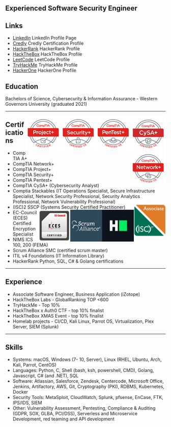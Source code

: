 ## Experienced Software Security Engineer

## Links
- [LinkedIn](https://www.linkedin.com/in/rollacampbellcluster/) LinkedIn Profile Page
- [Credly](https://www.credly.com/users/rolla-campbell) Credly Certification Profile
- [HackerRank](https://www.hackerrank.com/rwillcampbell) HackerRank Profile
- [HackTheBox](https://app.hackthebox.com/profile/432926) HackTheBox Profile
- [LeetCode](https://leetcode.com/tangled-beep/) LeetCode Profile
- [TryHackMe](https://tryhackme.com/p/tangled) TryHackMe Profile
- [HackerOne](https://hackerone.com/tangled_) HackerOne Profile

## Education
Bachelors of Science, Cybersecurity & Information Assurance - Western Governors University (graduated 2021)

---
<img src="https://raw.githubusercontent.com/rolla-cluster/rolla-cluster.github.io/main/img/cysa%2B.png?raw=true" align="right">
<img src="https://raw.githubusercontent.com/rolla-cluster/rolla-cluster.github.io/main/img/pen%2B.png?raw=true" align="right">
<img src="https://raw.githubusercontent.com/rolla-cluster/rolla-cluster.github.io/main/img/sec%2B.png?raw=true" align="right">
<img src="https://raw.githubusercontent.com/rolla-cluster/rolla-cluster.github.io/main/img/proj%2B.png?raw=true" align="right">
<img src="https://raw.githubusercontent.com/rolla-cluster/rolla-cluster.github.io/main/img/net%2B.png?raw=true" align="right">


## Certifications 
- CompTIA A+
- CompTIA Network+
- CompTIA Project+
- CompTIA Security+
- CompTIA Pentest+
- CompTIA CySA+ (Cybersecurity Analyst)
- Comptia Stackables (IT Operations Specialist, Secure Infrastructure Specialist, Network Security Professional, 
Security Analytics Professional, Network Vulnerability Professional) 
- (ISC)2 SSCP (Systems Security Certified Practitioner) <img src="https://raw.githubusercontent.com/rolla-cluster/rolla-cluster.github.io/main/img/isc.png?raw=true" align="right" width="100"> <img src="https://raw.githubusercontent.com/rolla-cluster/rolla-cluster.github.io/main/img/hackerrank.jpeg?raw=true" align="right" width="100"> <img src="https://raw.githubusercontent.com/rolla-cluster/rolla-cluster.github.io/main/img/scrum.jpeg?raw=true" align="right" width="100"> <img src="https://raw.githubusercontent.com/rolla-cluster/rolla-cluster.github.io/main/img/eces.jpeg?raw=true" align="right" width="100">
- EC-Council (ECES) Certified Encryption Specialist 
- NIMS ICS 100, 200 (FEMA)
- Scrum Alliance SMC (certified scrum master) 
- ITIL v4 Foundations (IT Information Library)
- HackerRank Python, SQL, C# & Golang certifications


---

## Experience
- Associate Software Engineer, Business Application (iZotope)
- HackTheBox Labs - GlobalRanking TOP <600
- TryHackMe - Top 10%
- HackTheBox x Auth0 CTF - top 10% finalist
- HackTheBox XMAS Event - top 10% finalist
- Homelab projects - CI/CD, Kali Linux, Parrot OS, Virtualization, Plex Server, SIEM (Splunk)

---

## Skills
- Systems: macOS, Windows (7- 10, Server), Linux (RHEL, Ubuntu, Arch, Kali, Parrot, CentOS)
- Languages:  Python, C, Shell (bash, ksh, powershell, CMD), Golang, Javascript, C# (and .NET), SQL
- Software:  Atlassian, Salesforce, Zendesk, Centercode, Microsoft Office, Jenkins, Artifactory, AWS, Git, Cryptography (PKI), RDBMS, Kubernetes, Docker
- Security Tools: MetaSploit, CloudWatch, Splunk, pfsense, EnCase, FTK, IPS/IDS, SIEM
- Other: Vulnerability Assessment, Pentesting, Compliance & Auditing (GDPR, SOX, GLBA, PCI/DSS), Serverless and Microservice Development, red teaming and API development
